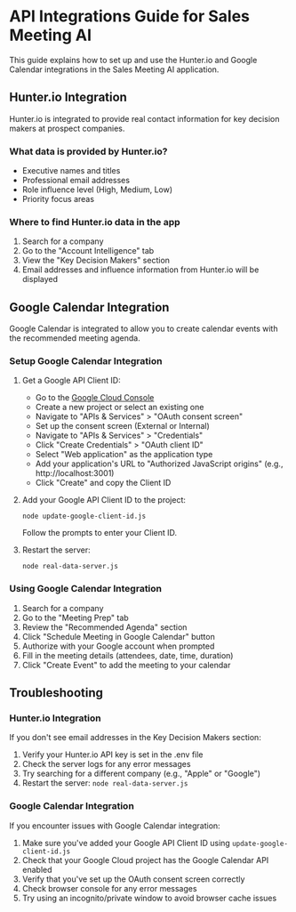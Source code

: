 # API Integrations Guide for Sales Meeting AI

This guide explains how to set up and use the Hunter.io and Google Calendar integrations in the Sales Meeting AI application.

## Hunter.io Integration

Hunter.io is integrated to provide real contact information for key decision makers at prospect companies.

### What data is provided by Hunter.io?

- Executive names and titles
- Professional email addresses
- Role influence level (High, Medium, Low)
- Priority focus areas

### Where to find Hunter.io data in the app

1. Search for a company
2. Go to the "Account Intelligence" tab
3. View the "Key Decision Makers" section
4. Email addresses and influence information from Hunter.io will be displayed

## Google Calendar Integration

Google Calendar is integrated to allow you to create calendar events with the recommended meeting agenda.

### Setup Google Calendar Integration

1. Get a Google API Client ID:
   - Go to the [Google Cloud Console](https://console.cloud.google.com/)
   - Create a new project or select an existing one
   - Navigate to "APIs & Services" > "OAuth consent screen"
   - Set up the consent screen (External or Internal)
   - Navigate to "APIs & Services" > "Credentials"
   - Click "Create Credentials" > "OAuth client ID"
   - Select "Web application" as the application type
   - Add your application's URL to "Authorized JavaScript origins" (e.g., http://localhost:3001)
   - Click "Create" and copy the Client ID

2. Add your Google API Client ID to the project:
   ```
   node update-google-client-id.js
   ```
   Follow the prompts to enter your Client ID.

3. Restart the server:
   ```
   node real-data-server.js
   ```

### Using Google Calendar Integration

1. Search for a company
2. Go to the "Meeting Prep" tab
3. Review the "Recommended Agenda" section
4. Click "Schedule Meeting in Google Calendar" button
5. Authorize with your Google account when prompted
6. Fill in the meeting details (attendees, date, time, duration)
7. Click "Create Event" to add the meeting to your calendar

## Troubleshooting

### Hunter.io Integration

If you don't see email addresses in the Key Decision Makers section:

1. Verify your Hunter.io API key is set in the .env file
2. Check the server logs for any error messages
3. Try searching for a different company (e.g., "Apple" or "Google")
4. Restart the server: `node real-data-server.js`

### Google Calendar Integration

If you encounter issues with Google Calendar integration:

1. Make sure you've added your Google API Client ID using `update-google-client-id.js`
2. Check that your Google Cloud project has the Google Calendar API enabled
3. Verify that you've set up the OAuth consent screen correctly
4. Check browser console for any error messages
5. Try using an incognito/private window to avoid browser cache issues 
